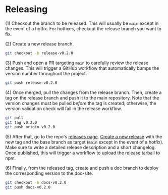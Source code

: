 # Releasing

(1) Checkout the branch to be released.
This will usually be `main` except in the event of a hotfix.
For hotfixes, checkout the release branch you want to fix.

(2) Create a new release branch.

```sh
git checkout -b release-v0.2.0
```

(3) Push and open a PR targeting `main` to carefully review the release changes.
This will trigger a GitHub workflow that automatically bumps the version number throughout the project.

```sh
git push release-v0.2.0
```

(4) Once merged, pull the changes from the release branch.
Then, create a tag on the release branch and push it to the main repository.
Note that the version changes must be pulled *before* the tag is created;
otherwise, the version validation check will fail in the release workflow.

```sh
git pull
git tag v0.2.0
git push origin v0.2.0
```

(5) After that, go to the repo's [releases page](https://github.com/OpenZeppelin/compact-contracts/releases/).
[Create a new release](https://github.com/OpenZeppelin/compact-contracts/releases/new) with the new tag and the base branch as target (`main` except in the event of a hotfix).
Make sure to write a detailed release description and a short changelog.
Once published, this will trigger a workflow to upload the release tarball to npm.

(6) Finally, from the released tag,
create and push a doc branch to deploy the corresponding version to the doc-site.

```sh
git checkout -b docs-v0.2.0
git push docs-v0.2.0
```
